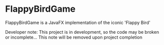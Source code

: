 # FlappyBirdGame
FlappyBirdGame is a JavaFX implementation of the iconic 'Flappy Bird'

Developer note: This project is in development, so the code may be broken or incomplete... This note will be removed upon project completion

